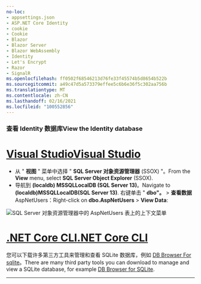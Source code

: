 ```yaml
---
no-loc:
- appsettings.json
- ASP.NET Core Identity
- cookie
- Cookie
- Blazor
- Blazor Server
- Blazor WebAssembly
- Identity
- Let's Encrypt
- Razor
- SignalR
ms.openlocfilehash: ff0502f68546213d76fe33f45574b5d8654b522b
ms.sourcegitcommit: a49c47d5a573379effee5c6b6e36f5c302aa756b
ms.translationtype: MT
ms.contentlocale: zh-CN
ms.lasthandoff: 02/16/2021
ms.locfileid: "100552856"
---
```

### <a name="view-the-identity-database"></a><span data-ttu-id="da9c9-101">查看 Identity 数据库</span><span class="sxs-lookup"><span data-stu-id="da9c9-101">View the Identity database</span></span>

# <a name="visual-studio"></a>[<span data-ttu-id="da9c9-102">Visual Studio</span><span class="sxs-lookup"><span data-stu-id="da9c9-102">Visual Studio</span></span>](#tab/visual-studio) 

* <span data-ttu-id="da9c9-103">从 " **视图** " 菜单中选择 " **SQL Server 对象资源管理器** (SSOX) "。</span><span class="sxs-lookup"><span data-stu-id="da9c9-103">From the **View** menu, select **SQL Server Object Explorer** (SSOX).</span></span>
* <span data-ttu-id="da9c9-104">导航到 **(localdb) MSSQLLocalDB (SQL Server 13)**。</span><span class="sxs-lookup"><span data-stu-id="da9c9-104">Navigate to **(localdb)MSSQLLocalDB(SQL Server 13)**.</span></span> <span data-ttu-id="da9c9-105">右键单击 " **dbo"。**  >  **查看数据** AspNetUsers：</span><span class="sxs-lookup"><span data-stu-id="da9c9-105">Right-click on **dbo.AspNetUsers** > **View Data**:</span></span>

![SQL Server 对象资源管理器中的 AspNetUsers 表上的上下文菜单](~/security/authentication/accconfirm/_static/ssox.png)

# <a name="net-core-cli"></a>[<span data-ttu-id="da9c9-107">.NET Core CLI</span><span class="sxs-lookup"><span data-stu-id="da9c9-107">.NET Core CLI</span></span>](#tab/netcore-cli)

<span data-ttu-id="da9c9-108">您可以下载许多第三方工具来管理和查看 SQLite 数据库，例如 [DB Browser For sqlite](https://sqlitebrowser.org/)。</span><span class="sxs-lookup"><span data-stu-id="da9c9-108">There are many third party tools you can download to manage and view a SQLite database, for example [DB Browser for SQLite](https://sqlitebrowser.org/).</span></span>

---
